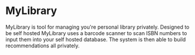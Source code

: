 # MyLibrary

MyLibrary is tool for managing you're personal library privately. Designed to be self hosted MyLibrary uses a barcode scanner to scan ISBN numbers to input them into your self hosted database. The system is then able to  build recommendations all privately.